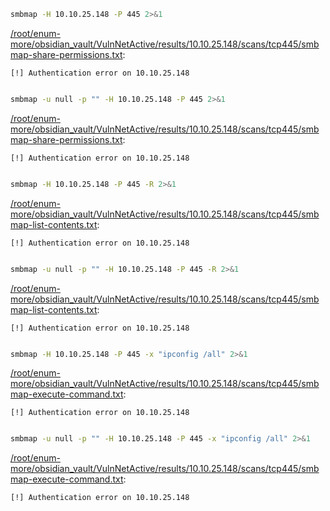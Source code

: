 ```bash
smbmap -H 10.10.25.148 -P 445 2>&1
```

[/root/enum-more/obsidian_vault/VulnNetActive/results/10.10.25.148/scans/tcp445/smbmap-share-permissions.txt](file:///root/enum-more/obsidian_vault/VulnNetActive/results/10.10.25.148/scans/tcp445/smbmap-share-permissions.txt):

```
[!] Authentication error on 10.10.25.148


```
```bash
smbmap -u null -p "" -H 10.10.25.148 -P 445 2>&1
```

[/root/enum-more/obsidian_vault/VulnNetActive/results/10.10.25.148/scans/tcp445/smbmap-share-permissions.txt](file:///root/enum-more/obsidian_vault/VulnNetActive/results/10.10.25.148/scans/tcp445/smbmap-share-permissions.txt):

```
[!] Authentication error on 10.10.25.148


```
```bash
smbmap -H 10.10.25.148 -P 445 -R 2>&1
```

[/root/enum-more/obsidian_vault/VulnNetActive/results/10.10.25.148/scans/tcp445/smbmap-list-contents.txt](file:///root/enum-more/obsidian_vault/VulnNetActive/results/10.10.25.148/scans/tcp445/smbmap-list-contents.txt):

```
[!] Authentication error on 10.10.25.148


```
```bash
smbmap -u null -p "" -H 10.10.25.148 -P 445 -R 2>&1
```

[/root/enum-more/obsidian_vault/VulnNetActive/results/10.10.25.148/scans/tcp445/smbmap-list-contents.txt](file:///root/enum-more/obsidian_vault/VulnNetActive/results/10.10.25.148/scans/tcp445/smbmap-list-contents.txt):

```
[!] Authentication error on 10.10.25.148


```
```bash
smbmap -H 10.10.25.148 -P 445 -x "ipconfig /all" 2>&1
```

[/root/enum-more/obsidian_vault/VulnNetActive/results/10.10.25.148/scans/tcp445/smbmap-execute-command.txt](file:///root/enum-more/obsidian_vault/VulnNetActive/results/10.10.25.148/scans/tcp445/smbmap-execute-command.txt):

```
[!] Authentication error on 10.10.25.148


```
```bash
smbmap -u null -p "" -H 10.10.25.148 -P 445 -x "ipconfig /all" 2>&1
```

[/root/enum-more/obsidian_vault/VulnNetActive/results/10.10.25.148/scans/tcp445/smbmap-execute-command.txt](file:///root/enum-more/obsidian_vault/VulnNetActive/results/10.10.25.148/scans/tcp445/smbmap-execute-command.txt):

```
[!] Authentication error on 10.10.25.148


```

